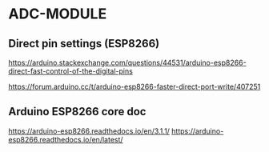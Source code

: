# ADC-MODULE

## Direct pin settings (ESP8266)

<https://arduino.stackexchange.com/questions/44531/arduino-esp8266-direct-fast-control-of-the-digital-pins>

<https://forum.arduino.cc/t/arduino-esp8266-faster-direct-port-write/407251>

## Arduino ESP8266 core doc

<https://arduino-esp8266.readthedocs.io/en/3.1.1/>
<https://arduino-esp8266.readthedocs.io/en/latest/>
